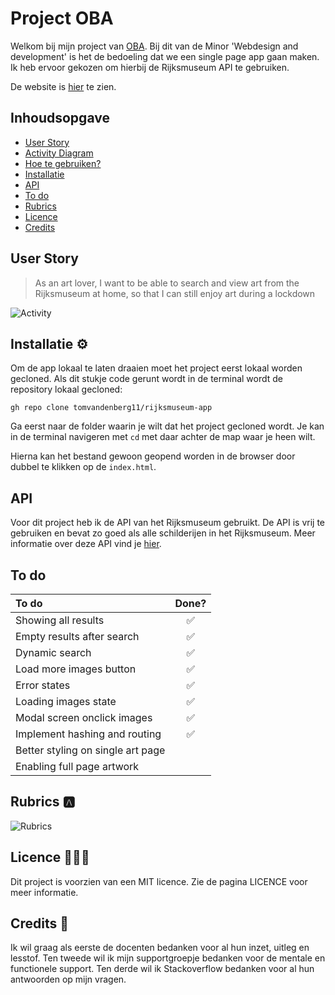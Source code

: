 # Project OBA

Welkom bij mijn project van [OBA](https://github.com/cmda-minor-web/web-app-from-scratch-2122 "Google's Homepage"). Bij dit van de Minor 'Webdesign and development' is het de bedoeling dat we een single page app gaan maken. Ik heb ervoor gekozen om hierbij de Rijksmuseum API te gebruiken.

De website is [hier](https://tomvandenberg11.github.io/rijksmuseum-app/ "Rijksmuseum app") te zien.

<!-- ![Screenshot](images/screenshot.png) -->

## Inhoudsopgave

- [User Story](https://github.com/Tomvandenberg11/rijksmuseum-app#user-story)
- [Activity Diagram](https://github.com/Tomvandenberg11/rijksmuseum-app#activity-diagram)
- [Hoe te gebruiken?](https://github.com/Tomvandenberg11/rijksmuseum-app#hoe-te-gebruiken)
- [Installatie](https://github.com/Tomvandenberg11/rijksmuseum-app#installatie)
- [API](https://github.com/Tomvandenberg11/rijksmuseum-app#api)
- [To do](https://github.com/Tomvandenberg11/rijksmuseum-app#to-do)
- [Rubrics](https://github.com/Tomvandenberg11/rijksmuseum-app#rubrics)
- [Licence](https://github.com/Tomvandenberg11/rijksmuseum-app#licence)
- [Credits](https://github.com/Tomvandenberg11/rijksmuseum-app#credits)

## User Story

> As an art lover, I want to be able to search and view art from the Rijksmuseum at home, so that I can still enjoy art during a lockdown

<!-- ## Activity Diagram -->

![Activity](images/activity.png)

<!-- ## Hoe te gebruiken?

De website is gemaakt om de kunst uit het Rijksmuseum te laten zien. De gebruiker kan door middel van de zoekbalk zoeken op schilders of schilderijen. Ook kan de gebruiker meerdere resultaten inladen door op de 'Laad meer' knop te drukken. Als er op een schilderij geklikt wordt ziet de gebruiker het schilderij in de goede afmetingen, met meer informatie. Ook is er een link te vinden die verwijst naar de Rijksmuseum website, waar nóg meer informatie te zien is over het kunstwerk. -->

## Installatie ⚙️

Om de app lokaal te laten draaien moet het project eerst lokaal worden gecloned.
Als dit stukje code gerunt wordt in de terminal wordt de repository lokaal gecloned:

`gh repo clone tomvandenberg11/rijksmuseum-app`

Ga eerst naar de folder waarin je wilt dat het project gecloned wordt. Je kan in de terminal navigeren met `cd` met daar achter de map waar je heen wilt.

Hierna kan het bestand gewoon geopend worden in de browser door dubbel te klikken op de `index.html`.

## API

Voor dit project heb ik de API van het Rijksmuseum gebruikt. De API is vrij te gebruiken en bevat zo goed als alle
schilderijen in het Rijksmuseum. Meer informatie over deze API vind je [hier](https://data.rijksmuseum.nl/object-metadata/api/).

## To do

| To do                             | Done? |
| :-------------------------------- | :---: |
| Showing all results               |  ✅   |
| Empty results after search        |  ✅   |
| Dynamic search                    |  ✅   |
| Load more images button           |  ✅   |
| Error states                      |  ✅   |
| Loading images state              |  ✅   |
| Modal screen onclick images       |  ✅   |
| Implement hashing and routing     |  ✅   |
| Better styling on single art page |       |
| Enabling full page artwork        |       |

## Rubrics 🅰️

![Rubrics](images/rubrics.png)

## Licence 👨🏻‍⚖️

Dit project is voorzien van een MIT licence. Zie de pagina LICENCE voor meer informatie.

## Credits 📣

Ik wil graag als eerste de docenten bedanken voor al hun inzet, uitleg en lesstof. Ten tweede wil ik mijn supportgroepje bedanken voor de mentale en functionele support. Ten derde wil ik Stackoverflow bedanken voor al hun antwoorden op mijn vragen.
